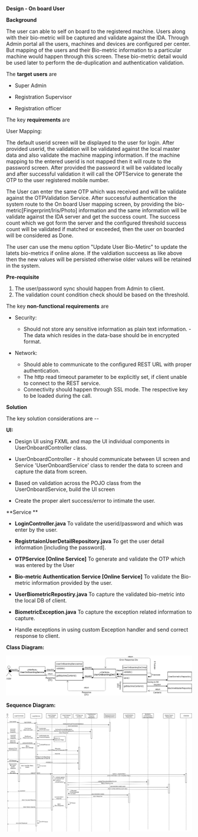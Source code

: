 **Design - On board User**

**Background**

The user can able to self on board to the registered machine.
Users along with their bio-metric will be captured and validate against the IDA. 
Through Admin portal all the users,
machines and devices are configured per center. But mapping of the users and their
Bio-metric information to a particular machine would happen through this
screen. These bio-metric detail would be used later to perform the
de-duplication and authentication validation.

The **target users** are

-   Super Admin

-   Registration Supervisor

-   Registration officer

The key **requirements** are

User Mapping:

The default userid screen will be displayed to the user for login.
After provided userid, the validation will be validated against the local master data and also validate the machine mapping information. 
If the machine mapping to the entered userid is not mapped then it will route to the password screen. After provided the password it will be validated locally and after successful validation it will call the OPTService to generate the OTP to the user registered mobile number.
 
The User can enter the same OTP which was received and will be validate against the OTPValidation Service. After successful authentication the system route to the On board User mapping screen,  by providing the bio-metric[Fingerprint/Iris/Photo] information and the same information will be validate against the IDA server and get the success count. The success count which we got form the server and the configured threshold success count will be validated if matched or exceeded, then the user on boarded will be considered as Done.

The user can use the menu option "Update User Bio-Metirc" to update the latets bio-metrics if online alone. If the valdiation succeess as like above then the new values will be persisted otherwise older values will be retained in the system.


**Pre-requisite**

1. The user/password sync should happen from Admin to client.
2. The validation count condition check should be  based on the threshold. 

The key **non-functional requirements** are

- Security:

 	- Should not store any sensitive information as plain text
        information.
	-The data which resides in the data-base should be in encrypted
        format.

- Network:
	
   - Should able to communicate to the configured REST URL with
        proper authentication.
   - The http read timeout parameter to be explicitly set, if client
        unable to connect to the REST service.
   - Connectivity should happen through SSL mode. The respective key
        to be loaded during the call.

**Solution**


The key solution considerations are --

**UI:**

-   Design UI using FXML and map the UI individual components in
    UserOnboardController class.

-   UserOnboardController - it should communicate between UI screen and
    Service 'UserOnboardService' class to render the data to screen and
    capture the data from screen.

-   Based on validation across the POJO class from the
    UserOnboardService, build the UI screen

-   Create the proper alert success/error to intimate the user.


**Service **

- **LoginController.java**
	To validate the userid/password and which was enter by the user.
- **RegistrtaionUserDetailRepository.java**
	To get the user detail information [including the password].
- **OTPService [Online Service]**
	To generate and validate the OTP which was entered by the User
- **Bio-metric Authentication Service [Online Service]**
	To validate the Bio-metric information provided by the user.
- **UserBiometricRepostiry.java**
	To capture the validated bio-metric into the local DB of client.
-  **BiometricException.java**
	To capture the exception related information to capture.
	
-   Handle exceptions in using custom Exception handler and send correct
    response to client.


**Class Diagram:**

![User On boarding class diagram](_images/UserOnBoardingClassDiagram.png)

**Sequence Diagram:**

![User On boarding sequence diagram](_images/UserOnBoardingSequnceDiagram.png)
